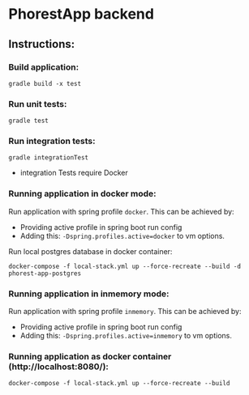 # PhorestApp backend

## Instructions:
### Build application:

```
gradle build -x test
```

### Run unit tests:

```
gradle test
```

### Run integration tests:

```
gradle integrationTest
```

- integration Tests require Docker

### Running application in docker mode:

Run application with spring profile `docker`. This can be achieved by:

- Providing active profile in spring boot run config
- Adding this: `-Dspring.profiles.active=docker` to vm options.

Run local postgres database in docker container:

```
docker-compose -f local-stack.yml up --force-recreate --build -d phorest-app-postgres
```

### Running application in inmemory mode:

Run application with spring profile `inmemory`. This can be achieved by:

- Providing active profile in spring boot run config
- Adding this: `-Dspring.profiles.active=inmemory` to vm options.

### Running application as docker container (http://localhost:8080/):

```
docker-compose -f local-stack.yml up --force-recreate --build
```

